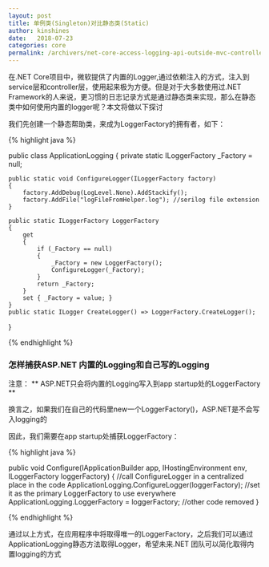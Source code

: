 ```yaml
---
layout: post
title: 单例类(Singleton)对比静态类(Static)
author: kinshines
date:   2018-07-23
categories: core
permalink: /archivers/net-core-access-logging-api-outside-mvc-controller
---
```


<p class="lead">在.NET Core项目中，微软提供了内置的Logger,通过依赖注入的方式，注入到service层和controller层，使用起来极为方便。但是对于大多数使用过.NET Framework的人来说，更习惯的日志记录方式是通过静态类来实现，那么在静态类中如何使用内置的logger呢？本文将做以下探讨
</p>

我们先创建一个静态帮助类，来成为LoggerFactory的拥有者，如下：

{% highlight java %}

public class ApplicationLogging
{
	private static ILoggerFactory _Factory = null;

	public static void ConfigureLogger(ILoggerFactory factory)
	{
		factory.AddDebug(LogLevel.None).AddStackify();
		factory.AddFile("logFileFromHelper.log"); //serilog file extension
	}

	public static ILoggerFactory LoggerFactory
	{
		get
		{
			if (_Factory == null)
			{
				_Factory = new LoggerFactory();
				ConfigureLogger(_Factory);
			}
			return _Factory;
		}
		set { _Factory = value; }
	}
	public static ILogger CreateLogger() => LoggerFactory.CreateLogger();
}    

{% endhighlight %}


### 怎样捕获ASP.NET 内置的Logging和自己写的Logging
注意：
** ASP.NET只会将内置的Logging写入到app startup处的LoggerFactory **

换言之，如果我们在自己的代码里new一个LoggerFactory()，ASP.NET是不会写入logging的

因此，我们需要在app startup处捕获LoggerFactory：

{% highlight java %}

public void Configure(IApplicationBuilder app, IHostingEnvironment env, ILoggerFactory loggerFactory)
{
	//call ConfigureLogger in a centralized place in the code
	ApplicationLogging.ConfigureLogger(loggerFactory);
	//set it as the primary LoggerFactory to use everywhere
	ApplicationLogging.LoggerFactory = loggerFactory;
	//other code removed
}

{% endhighlight %}

通过以上方式，在应用程序中将取得唯一的LoggerFactory，之后我们可以通过ApplicationLogging静态方法取得Logger，希望未来.NET 团队可以简化取得内置logging的方式

